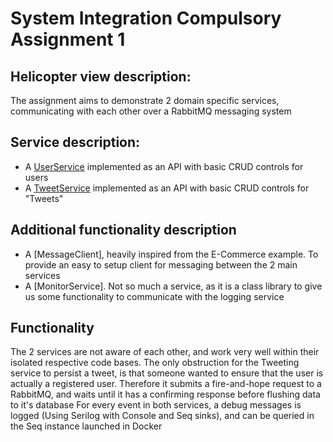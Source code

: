 # System Integration Compulsory Assignment 1

## Helicopter view description:

The assignment aims to demonstrate 2 domain specific services, communicating with each other over a RabbitMQ messaging system

## Service description:
- A [UserService](UserService) implemented as an API with basic CRUD controls for users
- A [TweetService](TweetService) implemented as an API with basic CRUD controls for "Tweets"

## Additional functionality description
- A [MessageClient], heavily inspired from the E-Commerce example. To provide an easy to setup client for messaging between the 2 main services
- A [MonitorService]. Not so much a service, as it is a class library to give us some functionality to communicate with the logging service

## Functionality
The 2 services are not aware of each other, and work very well within their isolated respective code bases. The only obstruction for the Tweeting service to persist a tweet, is that someone wanted to ensure that the user is actually a registered user. Therefore it submits a fire-and-hope request to a RabbitMQ, and waits until it has a confirming response before flushing data to it's database
For every event in both services, a debug messages is logged (Using Serilog with Console and Seq sinks), and can be queried in the Seq instance launched in Docker